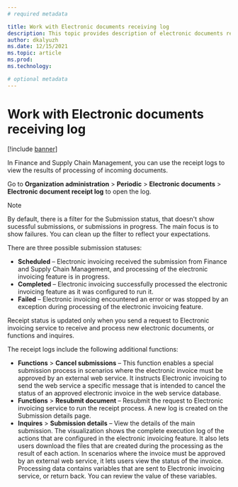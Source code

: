 ```yaml
---
# required metadata

title: Work with Electronic documents receiving log
description: This topic provides description of electronic documents receiving log
author: dkalyuzh
ms.date: 12/15/2021
ms.topic: article
ms.prod: 
ms.technology: 

# optional metadata
---
```


# Work with Electronic documents receiving log

[!include [banner](../includes/banner.md)]

In Finance and Supply Chain Management, you can use the receipt logs to view the results of processing of incoming documents. 

Go to **Organization administration** > **Periodic** > **Electronic documents** > **Electronic document receipt log** to open the log.

> [!NOTE]
> By default, there is a filter for the Submission status, that doesn't show sucessful submissions, or submissions in progress. The main focus is to show failures. You can clean up the filter to reflect your expectations.

There are three possible submission statuses:
 - **Scheduled** – Electronic invoicing received the submission from Finance and Supply Chain Management, and processing of the electronic invoicing feature is in progress.
 - **Completed** – Electronic invoicing successfully processed the electronic invoicing feature as it was configured to run it.
 - **Failed** – Electronic invoicing encountered an error or was stopped by an exception during processing of the electronic invoicing feature.

Receipt status is updated only when you send a request to Electronic invoicing service to receive and process new electronic documents, or functions and inquires.

The receipt logs include the following additional functions:
 - **Functions** > **Cancel submissions** – This function enables a special submission process in scenarios where the electronic invoice must be approved by an external web service. It instructs Electronic invoicing to send the web service a specific message that is intended to cancel the status of an approved electronic invoice in the web service database.
 - **Functions** > **Resubmit document** – Resubmit the request to Electronic invoicing service to run the receipt process. A new log is created on the Submission details page. 
 - **Inquires** > **Submission details** – View the details of the main submission. The visualization shows the complete execution log of the actions that are configured in the electronic invoicing feature. It also lets users download the files that are created during the processing as the result of each action. In scenarios where the invoice must be approved by an external web service, it lets users view the status of the invoice.
	Processing data contains variables that are sent to Electronic invoicing service, or return back. You can review the value of these variables. 
